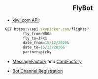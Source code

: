 ## <center>FlyBot</center>

* [kiwi.com API](https://kiwi.com): 

```javascript
GET https:\\api.skypicker.com/flights?
        fly_from=WRO&
        fly_to=JFK&
        date_from=15/12/2020&
        date_to=15/12/2020&
        partner=picky
```

*  [MessageFactory](https://docs.microsoft.com/en-us/javascript/api/botbuilder-core/messagefactory?view=botbuilder-ts-latest) and [CardFactory](https://docs.microsoft.com/en-us/javascript/api/botbuilder-core/cardfactory?view=botbuilder-ts-latest#remarks)

* [Bot Channel Registration](https://docs.microsoft.com/en-us/azure/bot-service/bot-service-quickstart-registration?view=azure-bot-service-4.0)